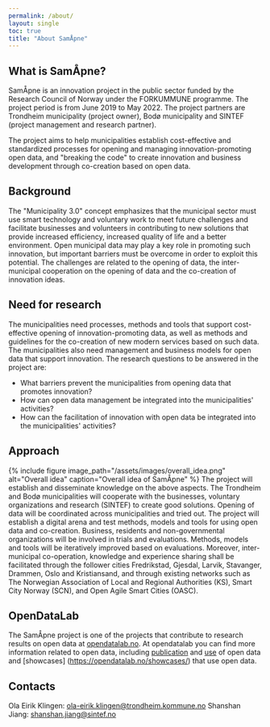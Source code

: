 ```yaml
---
permalink: /about/
layout: single
toc: true
title: "About SamÅpne"
---
```


## What is SamÅpne?
SamÅpne is an innovation project in the public sector funded by the Research Council of Norway under the FORKUMMUNE programme. The project period is from June 2019 to May 2022. The project partners are Trondheim municipality (project owner), Bodø municipality and SINTEF (project management and research partner).

The project aims to help municipalities establish cost-effective and standardized processes for opening and managing innovation-promoting open data, and "breaking the code" to create innovation and business development through co-creation based on open data.

## Background
The "Municipality 3.0" concept emphasizes that the municipal sector must use smart technology and voluntary work to meet future challenges and facilitate businesses and volunteers in contributing to new solutions that provide increased efficiency, increased quality of life and a better environment. Open municipal data may play a key role in promoting such innovation, but important barriers must be overcome in order to exploit this potential. The challenges are related to the opening of data, the inter-municipal cooperation on the opening of data and the co-creation of innovation ideas.

## Need for research
The municipalities need processes, methods and tools that support cost-effective opening of innovation-promoting data, as well as methods and guidelines for the co-creation of new modern services based on such data. The municipalities also need management and business models for open data that support innovation. The research questions to be answered in the project are:
* What barriers prevent the municipalities from opening data that promotes innovation?
* How can open data management be integrated into the municipalities' activities?
* How can the facilitation of innovation with open data be integrated into the municipalities' activities?

## Approach

{% include figure image_path="/assets/images/overall_idea.png" alt="Overall idea" caption="Overall idea of SamÅpne" %}
The project will establish and disseminate knowledge on the above aspects. The Trondheim and Bodø municipalities will cooperate with the businesses, voluntary organizations and research (SINTEF) to create good solutions. Opening of data will be coordinated across municipalities and tried out. The project will establish a digital arena and test methods, models and tools for using open data and co-creation. Business, residents and non-governmental organizations will be involved in trials and evaluations. Methods, models and tools will be iteratively improved based on evaluations. Moreover, inter-municipal co-operation, knowledge and experience sharing shall be facilitated through the follower cities Fredrikstad, Gjesdal, Larvik, Stavanger, Drammen, Oslo and Kristiansand, and through existing networks such as The Norwegian Association of Local and Regional Authorities (KS), Smart City Norway (SCN), and Open Agile Smart Cities (OASC).

## OpenDataLab
The SamÅpne project is one of the projects that contribute to research results on open data at [opendatalab.no](https://opendatalab.no/). At opendatalab you can find more information related to open data, including [publication](https://opendatalab.no/publish/intro/) and [use](https://opendatalab.no/use/) of open data and [showcases] (https://opendatalab.no/showcases/) that use open data.

## Contacts

Ola Eirik Klingen: [ola-eirik.klingen@trondheim.kommune.no](ola-eirik.klingen@trondheim.kommune.no)
Shanshan Jiang: [shanshan.jiang@sintef.no](mailto:shanshan.jiang@sintef.no)

